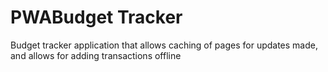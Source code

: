 # PWABudget Tracker 

Budget tracker application that allows caching of pages for updates made, and allows for adding transactions offline

